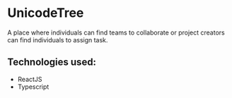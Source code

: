 # UnicodeTree
A place where individuals can find teams to collaborate or project creators can find individuals to assign task.

## Technologies used:
- ReactJS
- Typescript
